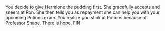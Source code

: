 You decide to give Hermione the pudding first. She gracefully accepts and sneers at Ron. She then tells you as repayment she can help you with your upcoming Potions exam. You realize you stink at Potions because of Professor Snape. There is hope. FIN
